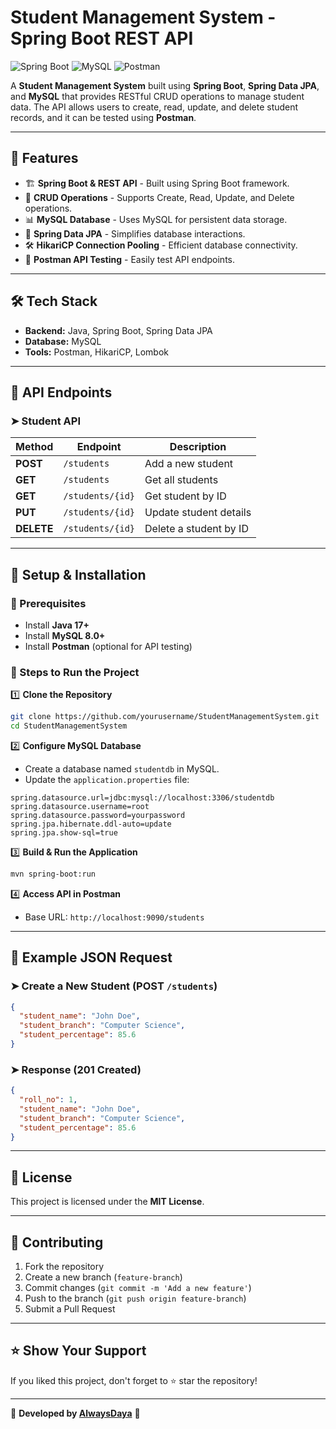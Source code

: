 # Student Management System - Spring Boot REST API

![Spring Boot](https://img.shields.io/badge/Spring%20Boot-2.7.0-green) ![MySQL](https://img.shields.io/badge/MySQL-8.0-blue) ![Postman](https://img.shields.io/badge/Postman-API%20Testing-orange)

A **Student Management System** built using **Spring Boot**, **Spring Data JPA**, and **MySQL** that provides RESTful CRUD operations to manage student data. The API allows users to create, read, update, and delete student records, and it can be tested using **Postman**.

---

## 🚀 Features

- 🏗 **Spring Boot & REST API** - Built using Spring Boot framework.
- 📌 **CRUD Operations** - Supports Create, Read, Update, and Delete operations.
- 📊 **MySQL Database** - Uses MySQL for persistent data storage.
- 🔧 **Spring Data JPA** - Simplifies database interactions.
- 🛠 **HikariCP Connection Pooling** - Efficient database connectivity.
- 📝 **Postman API Testing** - Easily test API endpoints.

---

## 🛠 Tech Stack

- **Backend:** Java, Spring Boot, Spring Data JPA
- **Database:** MySQL
- **Tools:** Postman, HikariCP, Lombok

---

## 📌 API Endpoints

### ➤ **Student API**

| Method | Endpoint | Description |
|--------|----------|--------------|
| **POST** | `/students` | Add a new student |
| **GET** | `/students` | Get all students |
| **GET** | `/students/{id}` | Get student by ID |
| **PUT** | `/students/{id}` | Update student details |
| **DELETE** | `/students/{id}` | Delete a student by ID |

---

## 🔧 Setup & Installation

### 📌 Prerequisites
- Install **Java 17+**
- Install **MySQL 8.0+**
- Install **Postman** (optional for API testing)

### 📌 Steps to Run the Project

1️⃣ **Clone the Repository**
```sh
git clone https://github.com/yourusername/StudentManagementSystem.git
cd StudentManagementSystem
```

2️⃣ **Configure MySQL Database**
- Create a database named `studentdb` in MySQL.
- Update the `application.properties` file:
```properties
spring.datasource.url=jdbc:mysql://localhost:3306/studentdb
spring.datasource.username=root
spring.datasource.password=yourpassword
spring.jpa.hibernate.ddl-auto=update
spring.jpa.show-sql=true
```

3️⃣ **Build & Run the Application**
```sh
mvn spring-boot:run
```

4️⃣ **Access API in Postman**
- Base URL: `http://localhost:9090/students`

---

## 📜 Example JSON Request

### ➤ Create a New Student (POST `/students`)
```json
{
  "student_name": "John Doe",
  "student_branch": "Computer Science",
  "student_percentage": 85.6
}
```

### ➤ Response (201 Created)
```json
{
  "roll_no": 1,
  "student_name": "John Doe",
  "student_branch": "Computer Science",
  "student_percentage": 85.6
}
```

---

## 📜 License

This project is licensed under the **MIT License**.

---

## 🤝 Contributing

1. Fork the repository
2. Create a new branch (`feature-branch`)
3. Commit changes (`git commit -m 'Add a new feature'`)
4. Push to the branch (`git push origin feature-branch`)
5. Submit a Pull Request

---

## ⭐ Show Your Support

If you liked this project, don't forget to ⭐ star the repository!

---

🚀 **Developed by [AlwaysDaya](https://github.com/alwaysdaya123)** 🚀

